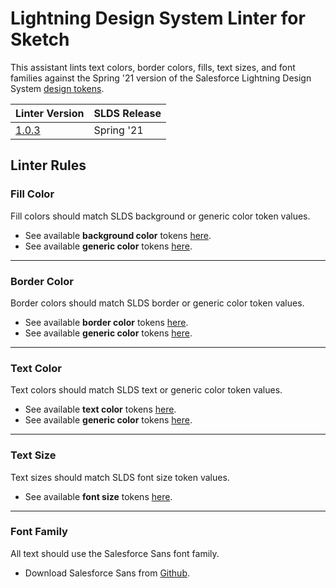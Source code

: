 # Lightning Design System Linter for Sketch

This assistant lints text colors, border colors, fills, text sizes, and font families against the
Spring '21 version of the Salesforce Lightning Design System
[design tokens](https://www.lightningdesignsystem.com/design-tokens/).

| Linter Version                                                                                                | SLDS Release |
| ------------------------------------------------------------------------------------------------------------- | ------------ |
| [1.0.3](https://registry.npmjs.org/lightning-design-system-linter/-/lightning-design-system-linter-1.0.3.tgz) | Spring '21   |

## Linter Rules

<h3 id='lightning-design-system-linter/fill-color'>Fill Color</h3>

Fill colors should match SLDS background or generic color token values.

- See available **background color** tokens
  [here](https://www.lightningdesignsystem.com/design-tokens/#category-background-color).
- See available **generic color** tokens
  [here](https://www.lightningdesignsystem.com/design-tokens/#category-color).

---

<h3 id='lightning-design-system-linter/border-color'>Border Color</h3>

Border colors should match SLDS border or generic color token values.

- See available **border color** tokens
  [here](https://www.lightningdesignsystem.com/design-tokens/#category-border-color).
- See available **generic color** tokens
  [here](https://www.lightningdesignsystem.com/design-tokens/#category-color).

---

<h3 id='lightning-design-system-linter/text-color'>Text Color</h3>

Text colors should match SLDS text or generic color token values.

- See available **text color** tokens
  [here](https://www.lightningdesignsystem.com/design-tokens/#category-text-color).
- See available **generic color** tokens
  [here](https://www.lightningdesignsystem.com/design-tokens/#category-color).

---

<h3 id='lightning-design-system-linter/text-size'>Text Size</h3>

Text sizes should match SLDS font size token values.

- See available **font size** tokens
  [here](https://www.lightningdesignsystem.com/design-tokens/#category-font-size).

---

<h3 id='lightning-design-system-linter/font'>Font Family</h3>

All text should use the Salesforce Sans font family.

- Download Salesforce Sans from
  [Github](https://github.com/salesforce-ux/design-system/tree/master/assets/fonts).

